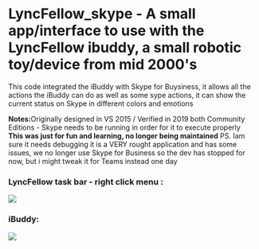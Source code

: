 <!doctype html>

<html lang="en">
<head>
  <meta charset="utf-8">
  <meta name="viewport" content="width=device-width, initial-scale=1">

  <title>LyncFellow - a tiny iBuddy robotic toy</title>
  <meta name="description" content="Some simple code to interact with the iBuddy">

</head>

<body>

# LyncFellow_skype - A small app/interface to use with the LyncFellow ibuddy, a small robotic toy/device from mid 2000's
This code integrated the iBuddy with Skype for Buysiness, it allows all the actions the iBuddy can do as well as some sype actions, it can show the current status on Skype in different colors and emotions<br/>



<b>Notes:</b>Originally designed in VS 2015 / Verified in 2019 both Community Editions - Skype needs to be running in order for it to execute properly
<br/>
<b>This was just for fun and learning, no longer being maintained</b>
PS. Iam sure it needs debugging it is a VERY rought application and has some issues, we no longer use Skype for Business so the dev has stopped for now, but i might tweak it for Teams instead one day


<h3>LyncFellow task bar - right click menu :</h3>

<img src="/creekhead/Lyncfellow_skype_main/blob/main/Resources/right_click_menu.png?raw=true" style="max-width: 100%;">

<h3>iBuddy:</h3>


<img src="/creekhead/Lyncfellow_skype_main/blob/main/Resources/ibuddy.png?raw=true" style="max-width: 100%;">

</body>
</html>
